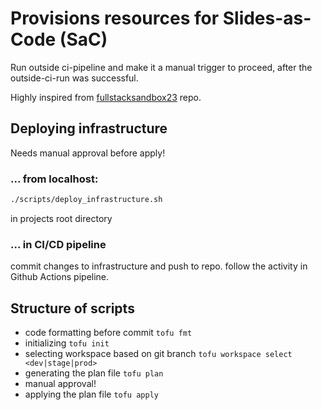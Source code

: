 # Provisions resources for Slides-as-Code (SaC)

Run outside ci-pipeline and make it a manual trigger to proceed, after the outside-ci-run was successful.

Highly inspired from [fullstacksandbox23](https://github.com/arnoldknott/fullstacksandbox23) repo.

## Deploying infrastructure

Needs manual approval before apply!

### ... from localhost:

```bash
./scripts/deploy_infrastructure.sh
```

in projects root directory

### ... in CI/CD pipeline

commit changes to infrastructure and push to repo.
follow the activity in Github Actions pipeline. 


## Structure of scripts

- code formatting before commit `tofu fmt`
- initializing `tofu init`
- selecting workspace based on git branch `tofu workspace select <dev|stage|prod>`
- generating the plan file `tofu plan`
- manual approval!
- applying the plan file `tofu apply`